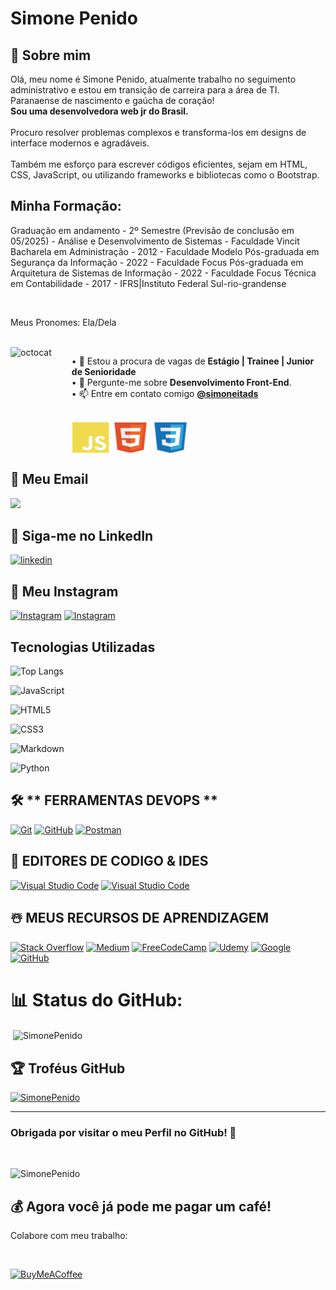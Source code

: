 # Simone Penido

 ## 🚀 Sobre mim

Olá, meu nome é Simone Penido, atualmente trabalho no seguimento administrativo e estou em transição de carreira para a área de TI.
<br />
Paranaense de nascimento e gaúcha de coração!
<br />
**Sou uma desenvolvedora web jr do Brasil.**
<br />
<br />Procuro resolver problemas complexos e transforma-los em designs de interface modernos e agradáveis.<br/>
<br />Também me esforço para escrever códigos eficientes, sejam em HTML, CSS, JavaScript, ou utilizando frameworks e bibliotecas como o Bootstrap.<br/>

## Minha Formação:

Graduação em andamento - 2º Semestre (Previsão de conclusão em 05/2025) - Análise e Desenvolvimento de Sistemas - Faculdade Vincit
Bacharela em Administração - 2012 - Faculdade Modelo
Pós-graduada em Segurança da Informação - 2022 - Faculdade Focus
Pós-graduada em Arquitetura de Sistemas de Informação - 2022 - Faculdade Focus
Técnica em Contabilidade - 2017 - IFRS|Instituto Federal Sul-rio-grandense

<br />

Meus Pronomes: Ela/Dela

<br />

<img align="left" height="150" src="https://user-images.githubusercontent.com/69384657/179312151-fdabe3af-823f-41ab-a6d4-17a72af4e9e8.png" alt="octocat" style="margin-right: 2rem;" />

• 🔭 Estou a procura de vagas de <b>Estágio | Trainee | Junior de Senioridade</b> <br/>
• 💬 Pergunte-me sobre <b>Desenvolvimento Front-End</b>.<br/>
• 📫 Entre em contato comigo <a href="https://www.instagram.com/simoneitads"> <b>@simoneitads</b></a><br/>
</span>

<div style="display: inline_block"><br>
  <img align="center" alt="Simone-Js" height="50" width="60" src="https://raw.githubusercontent.com/devicons/devicon/master/icons/javascript/javascript-plain.svg">
  <img align="center" alt="Simone-HTML" height="50" width="60" src="https://raw.githubusercontent.com/devicons/devicon/master/icons/html5/html5-original.svg">
  <img align="center" alt="Simone-CSS" height="50" width="60" src="https://raw.githubusercontent.com/devicons/devicon/master/icons/css3/css3-original.svg">
   </div>
  
 ## 🔗 Meu Email
 <div>
 <a href = "mailto:simpenido@gmail.com"><img src="https://img.shields.io/badge/-Gmail-%23333?style=for-the-badge&logo=gmail&logoColor=white" target="_blank"></a>
 </div>


## 🔗 Siga-me no LinkedIn
[![linkedin](https://img.shields.io/badge/linkedin-0A66C2?style=for-the-badge&logo=linkedin&logoColor=white)](https://www.linkedin.com/SimonePenido/)


## 🔗 Meu Instagram
[![Instagram](https://img.shields.io/badge/Instagram-000?style=for-the-badge&logo=instagram)](https://www.instagram.com/simoneitads/)
[![Instagram](https://img.shields.io/badge/Instagram-000?style=for-the-badge&logo=instagram)](https://www.instagram.com/admsimone/)


## Tecnologias Utilizadas

![Top Langs](https://github-readme-stats-git-masterrstaa-rickstaa.vercel.app/api/top-langs/?username=SimonePenido&layout=compact&bg_color=000&border_color=30A3DC&title_color=E94D5F&text_color=FFF)

![JavaScript](https://img.shields.io/badge/JavaScript-000?style=for-the-badge&logo=javascript)

![HTML5](https://img.shields.io/badge/HTML5-000?style=for-the-badge&logo=html5)

![CSS3](https://img.shields.io/badge/CSS3-000?style=for-the-badge&logo=css3&logoColor=264CE4)

![Markdown](https://img.shields.io/badge/Markdown-000?style=for-the-badge&logo=markdown)

![Python](https://img.shields.io/badge/Python-000?style=for-the-badge&logo=python)


## 🛠️ ** FERRAMENTAS DEVOPS **

[![Git](https://img.shields.io/badge/git-%23F05033.svg?style=for-the-badge&logo=git&logoColor=white "Git")][repo]
[![GitHub](https://img.shields.io/badge/github-%23121011.svg?style=for-the-badge&logo=github&logoColor=white "GitHub")][repo]
[![Postman](https://img.shields.io/badge/Postman-FF6C37?style=for-the-badge&logo=postman&logoColor=white "Postman")][repo]



## 📄 **EDITORES DE CODIGO & IDES**

[![Visual Studio Code](https://img.shields.io/badge/VS%20Code-0078d7.svg?style=for-the-badge&logo=visual-studio-code&logoColor=white "Visual Studio Code")][repo]
[![Visual Studio Code](https://img.shields.io/badge/VS%20Code%20Insider-24bfa5.svg?style=for-the-badge&logo=visual-studio-code&logoColor=white "Visual Studio Code")][repo]



## ☃️ **MEUS RECURSOS DE APRENDIZAGEM**

[![Stack Overflow](https://img.shields.io/badge/-Stackoverflow-FE7A16?style=for-the-badge&logo=stack-overflow&logoColor=white)][sof]
[![Medium](https://img.shields.io/badge/Medium-12100E?style=for-the-badge&logo=medium&logoColor=white)][medium]
[![FreeCodeCamp](https://img.shields.io/badge/Freecodecamp-%23123.svg?&style=for-the-badge&logo=freecodecamp&logoColor=green)][fcc]
[![Udemy](https://img.shields.io/badge/Udemy-A435F0?style=for-the-badge&logo=Udemy&logoColor=white)][udemy]
[![Google](https://img.shields.io/badge/google-4285F4?style=for-the-badge&logo=google&logoColor=white)][google]
[![GitHub](https://img.shields.io/badge/GitHub-100000?style=for-the-badge&logo=github&logoColor=white)][github]

[medium]: https://medium.com/
[github]: https://github.com/
[google]: https://www.google.com
[mdn]: https://developer.mozilla.org/
[wiki]: https://en.wikipedia.org/wiki/Main_Page
[quora]: https://www.quora.com/
[doc]: https://www.digitalocean.com/community
[udemy]: https://www.udemy.com/
[gog]: https://www.geeksforgeeks.org/
[fcc]: https://www.freecodecamp.org/
[sof]: https://stackoverflow.com/
[repo]: https://github.com/SimonePenido?tab=repositories


# 📊 Status do GitHub:
<p>&nbsp;<img align="center" src="https://github-readme-stats.vercel.app/api?username=SimonePenido&show_icons=true&locale=pt-br" alt="SimonePenido" /></p>


## 🏆 Troféus GitHub
<p align="left"> <a href="https://github.com/ryo-ma/github-profile-trophy"><img src="https://github-profile-trophy.vercel.app/?username=SimonePenido" alt="SimonePenido" /></a> </p>

<hr />

### **Obrigada por visitar o meu Perfil no GitHub!** 🙏

<br />

![SimonePenido](https://img.shields.io/github/followers/SimonePenido?logo=github&style=for-the-badge&color=0891b2&labelColor=1c1917)


 ## 💰 Agora você já pode me pagar um café! 
 Colabore com meu trabalho:

<br/>
 
  [![BuyMeACoffee](https://img.buymeacoffee.com/button-api/?text=Buymeacoffee&emoji=&slug=codingstella&button_colour=FFDD00&font_colour=000000&font_family=Comic&outline_colour=000000&coffee_colour=ffffff)](https://www.buymeacoffee.com/simoneitads)

